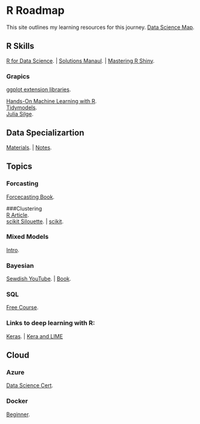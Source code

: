 # R Roadmap
This site outlines my learning resources for this journey.
[Data Science Map](https://scikit-learn.org/stable/tutorial/machine_learning_map/index.html).  
## R Skills  
[R for Data Science](https://r4ds.had.co.nz/introduction.html). |  [Solutions Manaul](https://jrnold.github.io/r4ds-exercise-solutions/). |   [Mastering R Shiny](https://mastering-shiny.org/).  
 ### Grapics
[ggplot extension libraries](https://exts.ggplot2.tidyverse.org/gallery/).    

[Hands-On Machine Learning with R](https://bradleyboehmke.github.io/HOML/).  
[Tidymodels](https://www.tidymodels.org/start/).  
[Julia Silge](https://juliasilge.com/blog/).  


## Data Specializartion  
[Materials](http://datasciencespecialization.github.io/).  |   [Notes](http://sux13.github.io/DataScienceSpCourseNotes/).  
  
## Topics  
### Forcasting  
[Forcecasting Book](https://otexts.com/fpp2/the-forecast-package-in-r.html).  

###Clustering  
[R Article](https://uc-r.github.io/hc_clustering).  
[scikit Silouette](https://scikit-learn.org/stable/modules/generated/sklearn.metrics.silhouette_score.html).  |  [scikit](https://scikit-learn.org/stable/modules/clustering.html ).   
 



### Mixed Models  
[Intro](https://m-clark.github.io/mixed-models-with-R/introduction.html#key-packages).  

### Bayesian  
[Sewdish YouTube](https://www.youtube.com/watch?v=3OJEae7Qb_o). |   [Book](https://statswithr.github.io/book/).   


### SQL  
[Free Course](https://datamovesme.com/2019/12/30/free-sql-for-data-science-course).  

### Links to deep learning with R:  
[Keras](https://blogs.rstudio.com/ai/posts/2018-01-11-keras-customer-churn). |  [Kera and LIME](https://iamkbpark.com/2018/01/22/deep-learning-with-keras-lime-in-r/)  


## Cloud  
### Azure 
[Data Science Cert](https://docs.microsoft.com/en-us/learn/certifications/roles/data-scientist).  

### Docker  
[Beginner](https://www.udemy.com/course/learn-docker/learn/lecture/7838182#overview).  


